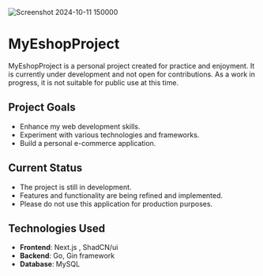 ![Screenshot 2024-10-11 150000](https://github.com/user-attachments/assets/b9f2b134-a10a-4b68-9c65-27e91920f567)

# MyEshopProject

MyEshopProject is a personal project created for practice and enjoyment. It is currently under development and not open for contributions. As a work in progress, it is not suitable for public use at this time.

## Project Goals

- Enhance my web development skills.
- Experiment with various technologies and frameworks.
- Build a personal e-commerce application.

## Current Status

- The project is still in development.
- Features and functionality are being refined and implemented.
- Please do not use this application for production purposes.

## Technologies Used

- **Frontend**: Next.js , ShadCN/ui
- **Backend**: Go, Gin framework
- **Database**: MySQL